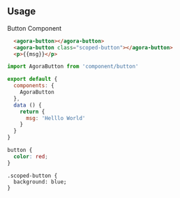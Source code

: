 
## Usage

Button Component

```html
  <agora-button></agora-button>
  <agora-button class="scoped-button"></agora-button>
  <p>{{msg}}</p>
```

```javascript
import AgoraButton from 'component/button'

export default {
  components: {
    AgoraButton
  },
  data () {
    return {
      msg: 'Helllo World'
    }
  }
}
```

```css
button {
  color: red;
}
```

```css@scoped
.scoped-button {
  background: blue;
}
```